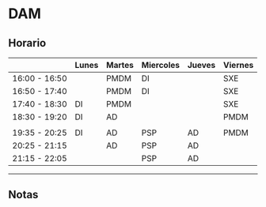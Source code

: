 # DAM

## Horario

|  | Lunes | Martes | Miercoles | Jueves | Viernes |
| --- | --- | --- | --- | --- | --- |
| 16:00 - 16:50 |  | PMDM | DI |  | SXE |
| 16:50 - 17:40 |  | PMDM | DI |  | SXE |
| 17:40 - 18:30 | DI | PMDM |  |  | SXE |
| 18:30 - 19:20 | DI | AD |  |  | PMDM |
|  |  |  |  |  |  |
| 19:35 - 20:25 | DI | AD | PSP | AD | PMDM |
| 20:25 - 21:15 |  | AD | PSP | AD |  |
| 21:15 - 22:05 |  |  | PSP | AD |  |

---
## Notas
